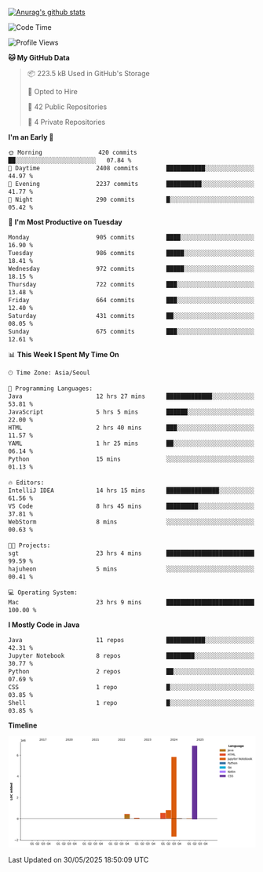 [![Anurag's github stats](https://github-readme-stats.vercel.app/api?username=hajubal)](https://github.com/anuraghazra/github-readme-stats)

<!--START_SECTION:waka-->
![Code Time](http://img.shields.io/badge/Code%20Time-483%20hrs%209%20mins-blue)

![Profile Views](http://img.shields.io/badge/Profile%20Views-0-blue)

**🐱 My GitHub Data** 

> 📦 223.5 kB Used in GitHub's Storage 
 > 
> 💼 Opted to Hire
 > 
> 📜 42 Public Repositories 
 > 
> 🔑 4 Private Repositories 
 > 
**I'm an Early 🐤** 

```text
🌞 Morning                420 commits         ██░░░░░░░░░░░░░░░░░░░░░░░   07.84 % 
🌆 Daytime                2408 commits        ███████████░░░░░░░░░░░░░░   44.97 % 
🌃 Evening                2237 commits        ██████████░░░░░░░░░░░░░░░   41.77 % 
🌙 Night                  290 commits         █░░░░░░░░░░░░░░░░░░░░░░░░   05.42 % 
```
📅 **I'm Most Productive on Tuesday** 

```text
Monday                   905 commits         ████░░░░░░░░░░░░░░░░░░░░░   16.90 % 
Tuesday                  986 commits         █████░░░░░░░░░░░░░░░░░░░░   18.41 % 
Wednesday                972 commits         █████░░░░░░░░░░░░░░░░░░░░   18.15 % 
Thursday                 722 commits         ███░░░░░░░░░░░░░░░░░░░░░░   13.48 % 
Friday                   664 commits         ███░░░░░░░░░░░░░░░░░░░░░░   12.40 % 
Saturday                 431 commits         ██░░░░░░░░░░░░░░░░░░░░░░░   08.05 % 
Sunday                   675 commits         ███░░░░░░░░░░░░░░░░░░░░░░   12.61 % 
```


📊 **This Week I Spent My Time On** 

```text
🕑︎ Time Zone: Asia/Seoul

💬 Programming Languages: 
Java                     12 hrs 27 mins      █████████████░░░░░░░░░░░░   53.81 % 
JavaScript               5 hrs 5 mins        ██████░░░░░░░░░░░░░░░░░░░   22.00 % 
HTML                     2 hrs 40 mins       ███░░░░░░░░░░░░░░░░░░░░░░   11.57 % 
YAML                     1 hr 25 mins        ██░░░░░░░░░░░░░░░░░░░░░░░   06.14 % 
Python                   15 mins             ░░░░░░░░░░░░░░░░░░░░░░░░░   01.13 % 

🔥 Editors: 
IntelliJ IDEA            14 hrs 15 mins      ███████████████░░░░░░░░░░   61.56 % 
VS Code                  8 hrs 45 mins       █████████░░░░░░░░░░░░░░░░   37.81 % 
WebStorm                 8 mins              ░░░░░░░░░░░░░░░░░░░░░░░░░   00.63 % 

🐱‍💻 Projects: 
sgt                      23 hrs 4 mins       █████████████████████████   99.59 % 
hajuheon                 5 mins              ░░░░░░░░░░░░░░░░░░░░░░░░░   00.41 % 

💻 Operating System: 
Mac                      23 hrs 9 mins       █████████████████████████   100.00 % 
```

**I Mostly Code in Java** 

```text
Java                     11 repos            ███████████░░░░░░░░░░░░░░   42.31 % 
Jupyter Notebook         8 repos             ████████░░░░░░░░░░░░░░░░░   30.77 % 
Python                   2 repos             ██░░░░░░░░░░░░░░░░░░░░░░░   07.69 % 
CSS                      1 repo              █░░░░░░░░░░░░░░░░░░░░░░░░   03.85 % 
Shell                    1 repo              █░░░░░░░░░░░░░░░░░░░░░░░░   03.85 % 
```



**Timeline**

![Lines of Code chart](https://raw.githubusercontent.com/hajubal/hajubal/main/assets/bar_graph.png)


 Last Updated on 30/05/2025 18:50:09 UTC
<!--END_SECTION:waka-->